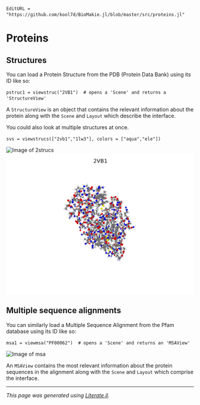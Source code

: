 ```@meta
EditURL = "https://github.com/kool7d/BioMakie.jl/blob/master/src/proteins.jl"
```

# Proteins

## Structures

You can load a Protein Structure from the PDB (Protein Data Bank) using its ID like so:

```@example proteins
pstruc1 = viewstruc("2VB1")  # opens a 'Scene' and returns a 'StructureView'
```

A `StructureView` is an object that contains the relevant information about the
protein along with the `Scene` and `Layout` which describe the interface.

You could also look at multiple structures at once.

```@example proteins
svs = viewstrucs(["2vb1","1lw3"], colors = ["aqua","ele"])
```
![Image of 2strucs](https://github.com/kool7d/BioMakie.jl/tree/master/docs/assets/2strucs.png)
![Image of 2strucs2](https://raw.githubusercontent.com/kool7d/BioMakie.jl/master/docs/assets/2vb1.png)


## Multiple sequence alignments

You can similarly load a Multiple Sequence Alignment from the Pfam database using its
ID like so:

```@example proteins
msa1 = viewmsa("PF00062")  # opens a 'Scene' and returns an 'MSAView'
```
![Image of msa](BioMakie.jl/docs/assets/pf00062.png)

An `MSAView` contains the most relevant information about the protein sequences in the
alignment along with the `Scene` and `Layout` which comprise the interface.

---

*This page was generated using [Literate.jl](https://github.com/fredrikekre/Literate.jl).*

